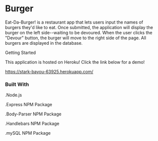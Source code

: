 # Burger


Eat-Da-Burger! is a restaurant app that lets users input the names of burgers they'd like to eat. Once submitted, the application will display the burger on the left side--waiting to be devoured. When the user clicks the "Devour" button, the burger will move to the right side of the page. All burgers are displayed in the database.

Getting Started

This application is hosted on Heroku! Click the link below for a demo!

 https://stark-bayou-63925.herokuapp.com/
 

### Built With

.Node.js

.Express NPM Package

.Body-Parser NPM Package

.Handlebars NPM Package

.mySQL NPM Package
